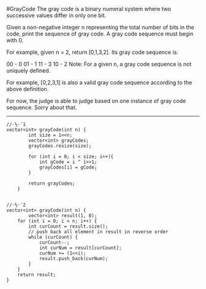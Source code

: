 #GrayCode
The gray code is a binary numeral system where two successive values differ in only one bit.

Given a non-negative integer n representing the total number of bits in the code, print the sequence of gray code. 
A gray code sequence must begin with 0.

For example, given n = 2, return [0,1,3,2]. Its gray code sequence is:

00 - 0
01 - 1
11 - 3
10 - 2
Note:
For a given n, a gray code sequence is not uniquely defined.

For example, [0,2,3,1] is also a valid gray code sequence according to the above definition.

For now, the judge is able to judge based on one instance of gray code sequence. Sorry about that.


---




```
//·½·¨1
vector<int> grayCode(int n) {
        int size = 1<<n;
        vector<int> grayCodes;
        grayCodes.resize(size);

        for (int i = 0; i < size; i++){
            int gCode = i ^ i>>1;
            grayCodes[i] = gCode;
        }

        return grayCodes;
    }


//·½·¨2
vector<int> grayCode(int n) {
        vector<int> result(1, 0);        
    for (int i = 0; i < n; i++) {
        int curCount = result.size();
        // push back all element in result in reverse order
        while (curCount) {
            curCount--;
            int curNum = result[curCount];
            curNum += (1<<i);
            result.push_back(curNum);
        } 
    }
    return result;
}
```